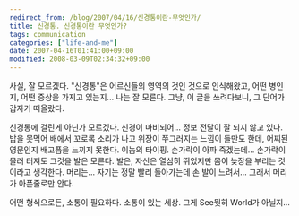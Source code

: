 ```yaml
---
redirect_from: /blog/2007/04/16/신경통이란-무엇인가/
title: 신경통. 신경통이란 무엇인가?
tags: communication
categories: ["life-and-me"]
date: 2007-04-16T01:41:00+09:00
modified: 2008-03-09T02:34:32+09:00
---
```

사실, 잘 모르겠다. "신경통"은 어르신들의 영역의 것인 것으로 인식해왔고,
어떤 병인지, 어떤 증상을 가지고 있는지... 나는 잘 모른다. 그냥, 이 글을
쓰려다보니, 그 단어가 갑자기 떠올랐다.  
  
신경통에 걸린게 아닌가 모르겠다. 신경이 마비되어... 정보 전달이 잘 되지
않고 있다. 밥을 못먹어 배에서 꼬로록 소리가 나고 위장이 쭈그러지는 느낌이
들만도 한데, 어찌된 영문인지 배고픔을 느끼지 못한다. 이놈의 타이핑.
손가락이 아파 죽겠는데... 손가락이 물러 터져도 그것을 발은 모른다.
발은, 자신은 열심히 뛰었지만 몸이 늦장을 부리는 것이라고 생각한다.
머리는... 자기는 정말 빨리 돌아가는데 손 발이 느려서... 그래서 머리가
아픈줄로만 안다.  
  
  
어떤 형식으로든, 소통이 필요하다. 소통이 있는 세상. 그게 See뭣혀 World가
아닐지...

